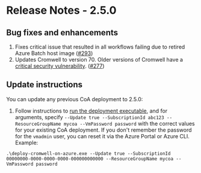 # Release Notes - 2.5.0
## Bug fixes and enhancements

1. Fixes critical issue that resulted in all workflows failing due to retired Azure Batch host image ([#293](https://github.com/microsoft/CromwellOnAzure/issues/293))
2. Updates Cromwell to version 70.  Older versions of Cromwell have a [critical security vulnerability](https://github.com/broadinstitute/cromwell/releases/tag/70).  ([#277](https://github.com/microsoft/CromwellOnAzure/issues/277))


## Update instructions

You can update any previous CoA deployment to 2.5.0:
1. Follow instructions to [run the deployment executable](https://github.com/microsoft/CromwellOnAzure#run-the-deployment-executable), and for arguments, specify `--Update true --SubscriptionId abc123 --ResourceGroupName mycoa --VmPassword password` with the correct values for your existing CoA deployment. If you don't remember the password for the `vmadmin` user, you can reset it via the Azure Portal or Azure CLI.  Example:<br/>
 
`.\deploy-cromwell-on-azure.exe --Update true --SubscriptionId 00000000-0000-0000-0000-000000000000 --ResourceGroupName mycoa --VmPassword password`